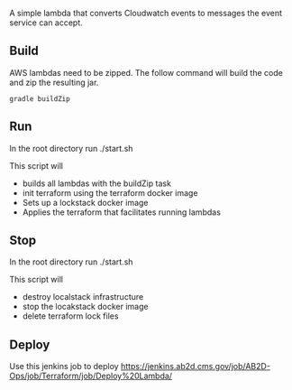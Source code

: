 A simple lambda that converts Cloudwatch events to messages the event service can accept.

## Build

AWS lambdas need to be zipped. The follow command will build the code and zip the resulting jar.

```
gradle buildZip
```

## Run

In the root directory run
./start.sh

This script will

- builds all lambdas with the buildZip task
- init terraform using the terraform docker image
- Sets up a lockstack docker image
- Applies the terraform that facilitates running lambdas

## Stop

In the root directory run
./start.sh

This script will

- destroy localstack infrastructure
- stop the locakstack docker image
- delete terraform lock files

## Deploy

Use this jenkins job to deploy
https://jenkins.ab2d.cms.gov/job/AB2D-Ops/job/Terraform/job/Deploy%20Lambda/

